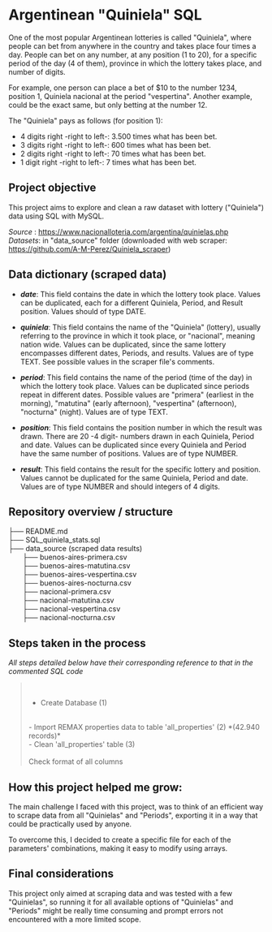 # Argentinean "Quiniela" SQL

One of the most popular Argentinean lotteries is called "Quiniela", where people can bet from anywhere in the country and takes place four times a day. People can bet on any number, at any position (1 to 20), for a specific period of the day (4 of them), province in which the lottery takes place, and number of digits.

For example, one person can place a bet of $10 to the number 1234, position 1, Quiniela nacional at the period "vespertina". Another example, could be the exact same, but only betting at the number 12.

The "Quiniela" pays as follows (for position 1):
- 4 digits right -right to left-: 3.500 times what has been bet.
- 3 digits right -right to left-: 600 times what has been bet.
- 2 digits right -right to left-: 70 times what has been bet.
- 1 digit right -right to left-: 7 times what has been bet.

## Project objective

This project aims to explore and clean a raw dataset with lottery ("Quiniela") data using SQL with MySQL.

*Source* : https://www.nacionalloteria.com/argentina/quinielas.php<br>
*Datasets*: in "data_source" folder (downloaded with web scraper: https://github.com/A-M-Perez/Quiniela_scraper)

## Data dictionary (scraped data)

- ***date***: This field contains the date in which the lottery took place. Values can be duplicated, each for a different Quiniela, Period, and Result position. Values should of type DATE.

- ***quiniela***: This field contains the name of the "Quiniela" (lottery), usually referring to the province in which it took place, or "nacional", meaning nation wide. Values can be duplicated, since the same lottery encompasses different dates, Periods, and results. Values are of type TEXT. See possible values in the scraper file's comments.

- ***period***: This field contains the name of the period (time of the day) in which the lottery took place. Values can be duplicated since periods repeat in different dates. Possible values are "primera" (earliest in the morning), "matutina" (early afternoon), "vespertina" (afternoon), "nocturna" (night). Values are of type TEXT.

- ***position***: This field contains the position number in which the result was drawn. There are 20 -4 digit- numbers drawn in each Quiniela, Period and date. Values can be duplicated since every Quiniela and Period have the same number of positions. Values are of type NUMBER.

- ***result***: This field contains the result for the specific lottery and position. Values cannot be duplicated for the same Quiniela, Period and date. Values are of type NUMBER and should integers of 4 digits.

## Repository overview / structure

├── README.md\
├── SQL_quiniela_stats.sql\
├── data_source (scraped data results)\
&emsp;&emsp;├── buenos-aires-primera.csv\
&emsp;&emsp;├── buenos-aires-matutina.csv\
&emsp;&emsp;├── buenos-aires-vespertina.csv\
&emsp;&emsp;├── buenos-aires-nocturna.csv\
&emsp;&emsp;├── nacional-primera.csv\
&emsp;&emsp;├── nacional-matutina.csv\
&emsp;&emsp;├── nacional-vespertina.csv\
&emsp;&emsp;├── nacional-nocturna.csv


## Steps taken in the process

*All steps detailed below have their corresponding reference to that in the commented SQL code*

>&nbsp;
>- Create Database (1)
><br>
>- Import REMAX properties data to table 'all_properties' (2) *(42.940 records)*
><br>
>- Clean 'all_properties' table (3)<br><br>
>     Check format of all columns<br>
>


## How this project helped me grow:

The main challenge I faced with this project, was to think of an efficient way to scrape data from all "Quinielas" and "Periods", exporting it in a way that could be practically used by anyone.

To overcome this, I decided to create a specific file for each of the parameters' combinations, making it easy to modify using arrays.

## Final considerations

This project only aimed at scraping data and was tested with a few "Quinielas", so running it for all available options of "Quinielas" and "Periods" might be really time consuming and prompt errors not encountered with a more limited scope.